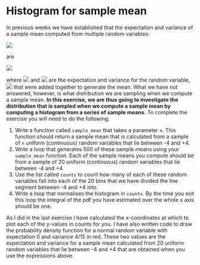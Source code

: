 # Histogram for sample mean

In previous weeks we have established that the expectation and variance of a sample mean computed from multiple random variables:

![](https://render.githubusercontent.com/render/math?math=\overline{X}=\frac{1}{n}\sum_{i=1}^{n}X_i)

are

![](https://render.githubusercontent.com/render/math?math=\mathbb{E}(\overline{X})=\mathbb{E}(X)\qquad\textrm{and}\qquad\textrm{var}(\overline{X})=\frac{\textrm{var}(X)}{n})

where ![](https://render.githubusercontent.com/render/math?math=\mathbb{E}(X)) and ![](https://render.githubusercontent.com/render/math?math=\textrm{var}(X)) are the expectation and variance for the random variable, ![](https://render.githubusercontent.com/render/math?math=X_i) that were added together to generate the mean.  What we have not answered, however, is what distribution we are sampling when we compute a sample mean.  __In this exercise, we are thus going to investigate the distribution that is sampled when we compute a sample mean by computing a histogram from a series of sample means.__  To complete the exercise you will need to do the following:

1. Write a function called `sample_mean` that takes a parameter `n`.  This function should return a sample mean that is calculated from a sample of `n` uniform (continuous) random variables that lie between -4 and +4.
2. Write a loop that generates 500 of these sample means using your `sample_mean` function.  Each of the sample means you compute should be from a sample of 20 uniform (continuous) random variables that lie between -4 and +4
3. Use the list called `counts` to count how many of each of these random variables fall into each of the 20 bins that we have divided the line segment between -4 and +4 into.
4. Write a loop that normalises the histogram in `counts`.  By the time you exit this loop the integral of the pdf you have estimated over the whole x axis should be one.

As I did in the last exercise I have calculated the x-coordinates at which to plot each of the y-values in counts for you.  I have also written code to draw the probability density function for a normal random variable with expectation 0 and variance 4/15 in red.  These two values are the expectation and variance for a sample mean calculated from 20 uniform random variables that lie between -4 and +4 that are obtained when you use the expressions above.
